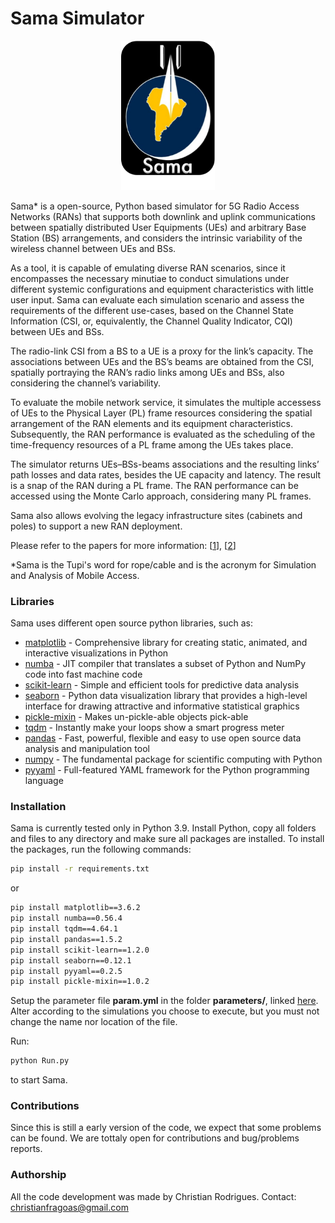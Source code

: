 # Sama Simulator

<p align="center">
<img src="util/pics/logo_sama.png" alt="logo" width="150"/>


Sama* is a open-source, Python based simulator for 5G Radio Access Networks (RANs) that supports both downlink and uplink communications between spatially distributed User Equipments (UEs) and arbitrary Base Station (BS) arrangements, and considers the intrinsic variability of the wireless channel between UEs and BSs.

As a tool, it is capable of emulating diverse RAN scenarios, since it encompasses the necessary minutiae to conduct simulations under different systemic configurations and equipment characteristics with little user input. Sama can evaluate each simulation scenario and assess the requirements of the different use-cases, based on the Channel State Information (CSI, or, equivalently, the Channel Quality Indicator, CQI) between UEs and BSs.

The radio-link CSI from a BS to a UE is a proxy for the link’s capacity. The associations between UEs and the BS’s beams are obtained from the CSI, spatially portraying the RAN’s radio links among UEs and BSs, also considering the channel’s variability.

To evaluate the mobile network service, it simulates the multiple accessess of UEs to the Physical Layer (PL) frame resources considering the spatial arrangement of the RAN elements and its equipment characteristics. Subsequently, the RAN performance is evaluated as the scheduling of the time-frequency resources of a PL frame among the UEs takes place.

The simulator returns UEs–BSs-beams associations and the resulting links’ path losses and data rates, besides the UE capacity and latency. The result is a snap of the RAN during a PL frame. The RAN performance can be accessed using the Monte Carlo approach, considering many PL frames.
 
Sama also allows evolving the legacy infrastructure sites (cabinets and poles) to support a new RAN deployment.

Please refer to the papers for more information: [[1]], [[2]]

*Sama is the Tupi's word for rope/cable and is the acronym for Simulation and Analysis of Mobile Access.

### Libraries

Sama uses different open source python libraries, such as:
* [matplotlib] - Comprehensive library for creating static, animated, and interactive visualizations in Python
* [numba] - JIT compiler that translates a subset of Python and NumPy code into fast machine code
* [scikit-learn] - Simple and efficient tools for predictive data analysis
* [seaborn] - Python data visualization library that provides a high-level interface for drawing attractive and informative statistical graphics
* [pickle-mixin] - Makes un-pickle-able objects pick-able
* [tqdm] - Instantly make your loops show a smart progress meter
* [pandas] - Fast, powerful, flexible and easy to use open source data analysis and manipulation tool
* [numpy] - The fundamental package for scientific computing with Python
* [pyyaml] - Full-featured YAML framework for the Python programming language

### Installation

Sama is currently tested only in Python 3.9.
Install Python, copy all folders and files to any directory and make sure all packages are installed.
To install the packages, run the following commands:

```sh
pip install -r requirements.txt
```

or

```sh
pip install matplotlib==3.6.2
pip install numba==0.56.4
pip install tqdm==4.64.1
pip install pandas==1.5.2
pip install scikit-learn==1.2.0
pip install seaborn==0.12.1
pip install pyyaml==0.2.5
pip install pickle-mixin==1.0.2
```

Setup the parameter file **param.yml** in the folder **parameters/**, linked [here]. Alter according to the simulations you choose to execute, but you must not change the name nor location of the file. 

Run:

```sh
python Run.py
```

to start Sama.

### Contributions

Since this is still a early version of the code, we expect that some problems can be found. We are tottaly open for contributions and bug/problems reports.


### Authorship

All the code development was made by Christian Rodrigues.
Contact: christianfragoas@gmail.com



[//]: # (These are reference links used in the body of this note and get stripped out when the markdown processor does its job. There is no need to format nicely because it shouldn't be seen. Thanks SO - http://stackoverflow.com/questions/4823468/store-comments-in-markdown-syntax)

[miniforge]: <https://github.com/conda-forge/miniforge>
[tqdm]: <https://github.com/tqdm/tqdm>
[pandas]: <https://pandas.pydata.org/>
[numpy]: <https://numpy.org/>
[matplotlib]: <https://matplotlib.org/>
[numba]: <https://numba.pydata.org/>
[scikit-learn]: <https://scikit-learn.org/>
[seaborn]: <https://seaborn.pydata.org/>
[pickle-mixin]: <https://pypi.org/project/pickle-mixin/>
[pyyaml]: <https://pyyaml.org/>

[here]: <https://github.com/cfragoas/CelDep_Optimizator/blob/main/parameters/param.yml>
[1]: <http://dx.doi.org/10.14209/sbrt.2022.1570814168>
[2]: <>


[//]: # (# CelDep_Optimizator)

[//]: # (usando miniforge como auxílio)
[//]: # (https://github.com/conda-forge/miniforge)

